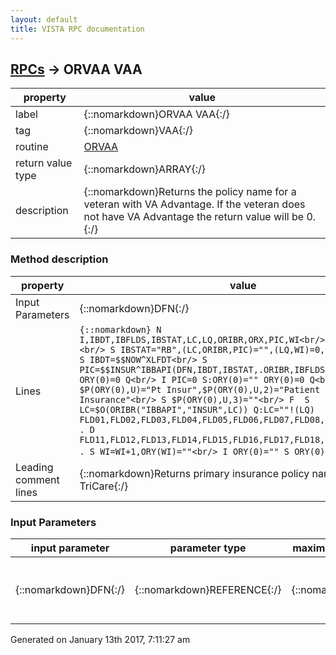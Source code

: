 ```yaml
---
layout: default
title: VISTA RPC documentation
---
```




## [RPCs](TableOfContent.md) &#8594; ORVAA VAA 

 property | value 
--- | --- 
 label | {::nomarkdown}ORVAA VAA{:/}
 tag | {::nomarkdown}VAA{:/}
 routine | [ORVAA](http://code.osehra.org/dox/Routine_ORVAA_source.html)
 return value type | {::nomarkdown}ARRAY{:/}
 description | {::nomarkdown}Returns the policy name for a veteran with VA Advantage. If the veteran does not have VA Advantage the return value will be 0.{:/}


### Method description

 property | value 
 --- | --- 
 Input Parameters | {::nomarkdown}DFN{:/}
 Lines | ```{::nomarkdown} N I,IBDT,IBFLDS,IBSTAT,LC,LQ,ORIBR,ORX,PIC,WI<br/> S ORY(0)=""<br/> S IBSTAT="RB",(LC,ORIBR,PIC)="",(LQ,WI)=0,IBFLDS="*"<br/> S IBDT=$$NOW^XLFDT<br/> S PIC=$$INSUR^IBBAPI(DFN,IBDT,IBSTAT,.ORIBR,IBFLDS)<br/> I PIC<0 S ORY(0)=0 Q<br/> I PIC=0 S:ORY(0)="" ORY(0)=0 Q<br/> S $P(ORY(0),U)="Pt Insur",$P(ORY(0),U,2)="Patient has active Insurance"<br/> S $P(ORY(0),U,3)=""<br/> F  S LC=$O(ORIBR("IBBAPI","INSUR",LC)) Q:LC=""!(LQ)  D<br/> . D FLD01,FLD02,FLD03,FLD04,FLD05,FLD06,FLD07,FLD08,FLD09,FLD10<br/> . D FLD11,FLD12,FLD13,FLD14,FLD15,FLD16,FLD17,FLD18,FLD19,FLD20<br/> . S WI=WI+1,ORY(WI)=""<br/> I ORY(0)="" S ORY(0)=0```{:/}
 Leading comment lines | {::nomarkdown}Returns primary insurance policy name if VAA or TriCare{:/}

### Input Parameters

| input parameter | parameter type | maximum data length | required | description | 
| --- | --- | --- | --- | --- | 
| {::nomarkdown}DFN{:/} | {::nomarkdown}REFERENCE{:/} | {::nomarkdown}255{:/} | {::nomarkdown}true{:/} | {::nomarkdown}The DFN is the veteran patient's Internal Entry Number in the PATIENT file.{:/} | 




 Generated on January 13th 2017, 7:11:27 am
